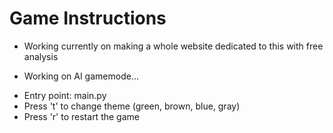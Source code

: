 # Game Instructions
- Working currently on making a whole website dedicated to this with free analysis
* Working on AI gamemode...

- Entry point: main.py
- Press 't' to change theme (green, brown, blue, gray)
- Press 'r' to restart the game


